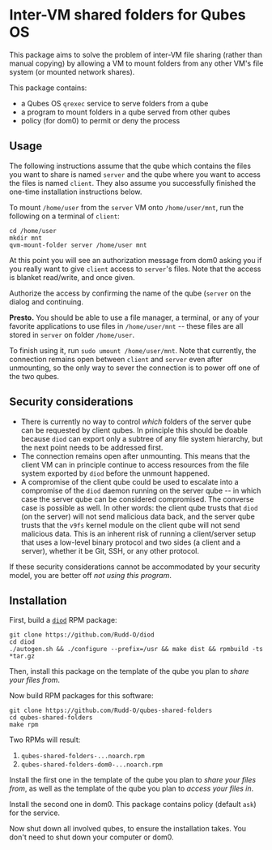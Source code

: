 # Inter-VM shared folders for Qubes OS

This package aims to solve the problem of inter-VM file sharing
(rather than manual copying) by allowing a VM to mount folders
from any other VM's file system (or mounted network shares).

This package contains:

* a Qubes OS `qrexec` service to serve folders from a qube
* a program to mount folders in a qube served from other qubes
* policy (for dom0) to permit or deny the process


## Usage

The following instructions assume that the qube which contains the
files you want to share is named `server` and the qube where you
want to access the files is named `client`.  They also assume you
successfully finished the one-time installation instructions below.

To mount `/home/user` from the `server` VM onto `/home/user/mnt`,
run the following on a terminal of `client`:

```
cd /home/user
mkdir mnt
qvm-mount-folder server /home/user mnt
```

At this point you will see an authorization message from dom0 asking
you if you really want to give `client` access to `server`'s files.
Note that the access is blanket read/write, and once given.

Authorize the access by confirming the name of the qube (`server` on
the dialog and continuing.

**Presto.**  You should be able to use a file manager, a terminal, or
any of your favorite applications to use files in `/home/user/mnt`
-- these files are all stored in `server` on folder `/home/user`.

To finish using it, run `sudo umount /home/user/mnt`.  Note that
currently, the connection remains open between `client` and `server`
even after unmounting, so the only way to sever the connection is
to power off one of the two qubes.


## Security considerations

* There is currently no way to control *which* folders of the server
  qube can be requested by client qubes.  In principle this should
  be doable because `diod` can export only a subtree of any file
  system hierarchy, but the next point needs to be addressed first.
* The connection remains open after unmounting.  This means that the
  client VM can in principle continue to access resources from the
  file system exported by `diod` before the unmount happened.
* A compromise of the client qube could be used to escalate into a
  compromise of the `diod` daemon running on the server qube -- in
  which case the server qube can be considered compromised.  The
  converse case is possible as well.
  In other words: the client qube trusts that `diod` (on the server)
  will not send malicious data back, and the server qube trusts that the
  `v9fs` kernel module on the client qube will not send malicious data.
  This is an inherent risk of running a client/server setup that uses
  a low-level binary protocol and two sides (a client and a server),
  whether it be Git, SSH, or any other protocol.

If these security considerations cannot be accommodated by your
security model, you are better off *not using this program*.

## Installation

First, build a [`diod`](https://github.com/Rudd-O/diod) RPM package:

```
git clone https://github.com/Rudd-O/diod
cd diod
./autogen.sh && ./configure --prefix=/usr && make dist && rpmbuild -ts *tar.gz
```

Then, install this package on the template of the qube you plan to
*share your files from*.

Now build RPM packages for this software:

```
git clone https://github.com/Rudd-O/qubes-shared-folders
cd qubes-shared-folders
make rpm
```

Two RPMs will result:

1. `qubes-shared-folders-...noarch.rpm`
2. `qubes-shared-folders-dom0-...noarch.rpm`

Install the first one in the template of the qube you plan to
*share your files from*, as well as the template of the qube
you plan to *access your files in*.

Install the second one in dom0.  This package contains policy
(default `ask`) for the service.

Now shut down all involved qubes, to ensure the installation takes.
You don't need to shut down your computer or dom0.
